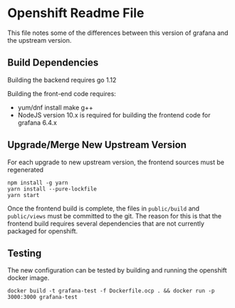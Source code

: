 # Openshift Readme File

This file notes some of the differences between this version of grafana and the upstream version.

## Build Dependencies

Building the backend requires go 1.12

Building the front-end code requires:

   * yum/dnf install make g++
   * NodeJS version 10.x is required for building the frontend code for grafana 6.4.x

## Upgrade/Merge New Upstream Version

For each upgrade to new upstream version, the frontend sources must be regenerated

    npm install -g yarn
    yarn install --pure-lockfile
    yarn start

Once the frontend build is complete, the files in `public/build` and `public/views`
must be committed to the git.  The reason for this is that the frontend build
requires several dependencies that are not currently packaged for openshift.

## Testing

The new configuration can be tested by building and running the openshift docker
image.

    docker build -t grafana-test -f Dockerfile.ocp . && docker run -p 3000:3000 grafana-test
